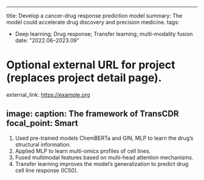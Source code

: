 
---
title: Develop a cancer-drug response prediction model
summary: The model could accelerate drug discovery and precision medicine.
tags:
  - Deep learning; Drug response; Transfer learning; multi-modality fusion
date: "2022.06–2023.09"

# Optional external URL for project (replaces project detail page).
external_link: https://example.org

image:
  caption: The framework of TransCDR
  focal_point: Smart
---

1. Used pre-trained models ChemBERTa and GIN, MLP to learn the drug’s structural information.
2. Applied MLP to learn multi-omics profiles of cell lines.
3. Fused multimodal features based on multi-head attention mechanisms. 
4. Transfer learning improves the model’s generalization to predict drug cell line response (IC50). 